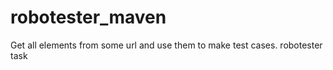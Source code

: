 robotester_maven
================
Get all elements from some url and use them to make test cases.
robotester task